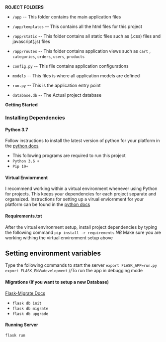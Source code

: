 **ROJECT FOLDERS**

- `/app` 
-- This folder contains the main application files 
- `/app/templates`
-- This contains all the html files for this project
- `/app/static`
-- This folder contains all static files such as (.css) files and javascript(.js) files
- `/app/routes`
-- This folder contains application views such as `cart` , `categories`, `orders`, `users`, `products`
- `config.py`
-- This file contains application configurations
- `models`
-- This files is where all application models are defined

- `run.py`
-- This is the application entry point

- `database.db`
-- The Actual project database

**Getting Started**
### Installing Dependencies

#### Python 3.7

Follow instructions to install the latest version of python for your platform in the [python docs](https://docs.python.org/3/using/unix.html#getting-and-installing-the-latest-version-of-python)
- This following programs are required to run this project
- ```Python 3.6 + ```
- ```Pip 19+ ```


#### Virtual Enviornment

I recommend working within a virtual environment whenever using Python for projects. This keeps your dependencies for each project separate and organaized. Instructions for setting up a virual enviornment for your platform can be found in the [python docs](https://packaging.python.org/guides/installing-using-pip-and-virtual-environments/)

#### Requirements.txt
After the virtual environment setup, install project dependencies by typing the following command
`pip install -r requirements`
*NB* Make sure you are working withing the virtual environment setup above

## Setting environment variables
Type the following commands to start the server
`export FLASK_APP=run.py`
`export FLASK_ENV=development` //To run the app in debugging mode

#### Migrations (If you want to setup a new Database)
 [Flask-Migrate Docs](https://flask-migrate.readthedocs.io/en/latest/)
 - `flask db init`
 - `flask db migrate`
 - `flask db upgrade`
 #### Running Server

 `flask run`



 
